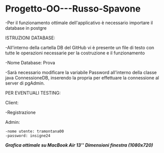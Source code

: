 # Progetto-OO---Russo-Spavone

-Per il funzionamento ottimale dell'applicativo è necessario importare il database in postgre

ISTRUZIONI DATABASE:


  -All'interno della cartella DB del GitHub vi è presente un file di testo con tutte le operazioni necessarie   per la costruzione e il funzionamento
  
  
  -Nome Database: Prova
  
  
  -Sarà necessario modificare la variabile Password all'interno della classe java ConnessioneDB, inserendo la   propria per effettuare la connessione al server di pgAdmin.
  
 PER EVENTUALI TESTING:
 
 
 Client:
 
 -Registrazione
 
 
 Admin:

    -nome utente: tramontana00
    -password: insigne24
    
    
***Grafica ottimale su MacBook Air 13''***
***Dimensioni finestra (1080x720)***
